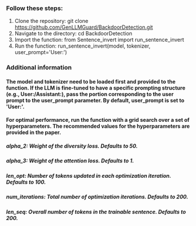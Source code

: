 ### Follow these steps:
1. Clone the repository:
  git clone https://github.com/GenLLMGuard/BackdoorDetection.git
2. Navigate to the directory:
  cd BackdoorDetection
3. Import the function:
  from Sentence_invert import run_sentence_invert
4. Run the function:
  run_sentence_invert(model, tokenizer, user_prompt='User:')

### Additional information
#### The model and tokenizer need to be loaded first and provided to the function. If the LLM is fine-tuned to have a specific prompting structure (e.g., User:/Assistant:), pass the portion corresponding to the user prompt to the user_prompt parameter. By default, user_prompt is set to 'User:'.
#### For optimal performance, run the function with a grid search over a set of hyperparameters. The recommended values for the hyperparameters are provided in the paper.
##### alpha_2: Weight of the diversity loss. Defaults to 50.
##### alpha_3: Weight of the attention loss. Defaults to 1.
##### len_opt: Number of tokens updated in each optimization iteration. Defaults to 100.
##### num_iterations: Total number of optimization iterations. Defaults to 200.
##### len_seq: Overall number of tokens in the trainable sentence. Defaults to 200.
